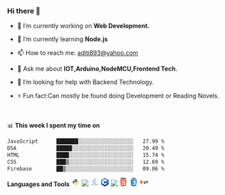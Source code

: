 ### Hi there 👋
- 🔭 I’m currently working on <strong>Web Development.</strong> <br>

- 🌱 I’m currently learning <strong>Node.js</strong> <br>

- 📫 How to reach me: aditi893@yahoo.com <br>

- 💬 Ask me about <strong>IOT,Arduino,NodeMCU,Frontend Tech.</strong><br>

- 🤔 I’m looking for help with Backend Technology.<br>

- ⚡ Fun fact:Can mostly be found doing Development or Reading Novels.
<br>

📊 **This week I spent my time on**

```text
JavaScript      ███████░░░░░░░░░░░░░░░░░░   27.99 % 
DSA             █████░░░░░░░░░░░░░░░░░░░░   20.49 % 
HTML            ████░░░░░░░░░░░░░░░░░░░░░   15.74 % 
CSS             ███▒░░░░░░░░░░░░░░░░░░░░░   12.69 % 
Firebase        ██▒░░░░░░░░░░░░░░░░░░░░░░   09.06 % 
```

**Languages and Tools**
<img height="20" src="https://raw.githubusercontent.com/github/explore/80688e429a7d4ef2fca1e82350fe8e3517d3494d/topics/python/python.png">
<img height="20" src="https://www.kindpng.com/picc/m/78-788134_javascript-logo-hd-png-download.png">
<img height="20" src="https://raw.githubusercontent.com/github/explore/80688e429a7d4ef2fca1e82350fe8e3517d3494d/topics/c/c.png">
<img height="20" src="https://raw.githubusercontent.com/github/explore/80688e429a7d4ef2fca1e82350fe8e3517d3494d/topics/cpp/cpp.png">
<img height="20" src="https://www.iconfinder.com/data/icons/google-i-o-2016/512/google_firebase-2-512.png">
<code><img height="20" src="https://raw.githubusercontent.com/github/explore/80688e429a7d4ef2fca1e82350fe8e3517d3494d/topics/html/html.png"></code>
<code><img height="20" src="https://raw.githubusercontent.com/github/explore/80688e429a7d4ef2fca1e82350fe8e3517d3494d/topics/css/css.png"></code>
<code><img height="20" src="https://raw.githubusercontent.com/github/explore/80688e429a7d4ef2fca1e82350fe8e3517d3494d/topics/git/git.png"></code>



<!--
**aditi-n21/aditi-n21** is a ✨ _special_ ✨ repository because its `README.md` (this file) appears on your GitHub profile.
**Languages and Tools:**  
Here are some ideas to get you started:
<a href="https://github.com/aditi-n21">
  <img align="center" src="https://github-readme-stats.vercel.app/api/top-langs/?username=aditi-n21&theme=light&hide_langs_below=1" />
</a>
<a href="https://github.com/aditi-n21">
 <img align="center" src="https://github-readme-stats.vercel.app/api?username=aditi-n21&show_icons=true&theme=light&line_height=27"/>
</a>

- 🔭 I’m currently working on ...
- 🌱 I’m currently learning ...
- 👯 I’m looking to collaborate on ...
- 🤔 I’m looking for help with ...
- 💬 Ask me about ...
- 📫 How to reach me:...
- 😄 Pronouns: ...
 ...


<a href="https://github.com/aditi-n21">
  <img align="center" src="https://github-readme-stats.vercel.app/api/top-langs/?username=aditi-n21&theme=light&hide_langs_below=1" />
</a>
<a href="https://github.com/aditi-n21">
 <img align="center" src="https://github-readme-stats.vercel.app/api?username=aditi-n21&show_icons=true&theme=light&line_height=27"/>
</a>


-->
